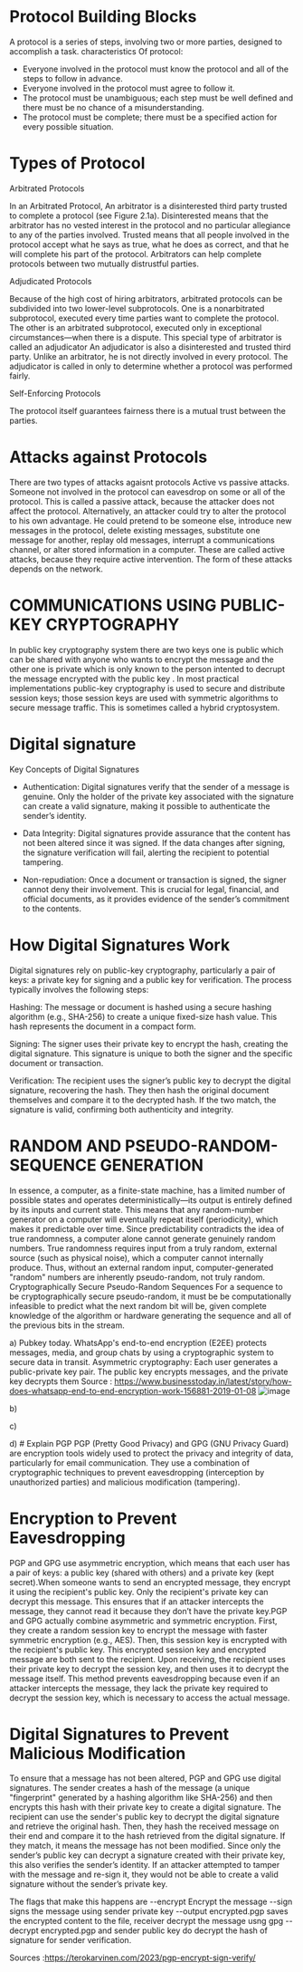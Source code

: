 # Protocol Building Blocks
A protocol is a series of steps, involving two or more parties, designed to accomplish a task.
characteristics Of protocol:

* Everyone involved in the protocol must know the protocol and all of the steps to follow in advance.
* Everyone involved in the protocol must agree to follow it.
* The protocol must be unambiguous; each step must be well defined and there must be no chance of a misunderstanding.
* The protocol must be complete; there must be a specified action for every possible situation.

# Types of Protocol
  Arbitrated Protocols
  
In an Arbitrated Protocol, An arbitrator is a disinterested third party trusted to complete a protocol (see Figure 2.1a). Disinterested means that the arbitrator has no vested interest in the protocol and no particular allegiance to any of the parties involved. Trusted means that all people involved in the protocol accept what he says as true, what he does as correct, and that he will complete his part of the protocol. Arbitrators can help complete protocols between two mutually distrustful parties.

Adjudicated Protocols

Because of the high cost of hiring arbitrators, arbitrated protocols can be subdivided into two lower-level subprotocols. One is a nonarbitrated subprotocol, executed every time parties want to complete the protocol. The other is an arbitrated subprotocol, executed only in exceptional circumstances—when there is a dispute. This special type of arbitrator is called an adjudicator 
An adjudicator is also a disinterested and trusted third party. Unlike an arbitrator, he is not directly involved in every protocol. The adjudicator is called in only to determine whether a protocol was performed fairly.

Self-Enforcing Protocols

The protocol itself guarantees fairness there is a mutual trust between the parties. 

# Attacks against Protocols

There are two types of attacks agaisnt protocols Active vs passive attacks. 
Someone not involved in the protocol can eavesdrop on some or all of the protocol. This is called a passive attack, because the attacker does not affect the protocol.
Alternatively, an attacker could try to alter the protocol to his own advantage. He could pretend to be someone else, introduce new messages in the protocol, delete existing messages, substitute one message for another, replay old messages, interrupt a communications channel, or alter stored information in a computer. These are called active attacks, because they require active intervention. The form of these attacks depends on the network.

# COMMUNICATIONS USING PUBLIC-KEY CRYPTOGRAPHY
In public key cryptography system there are two keys one is public which can be shared with anyone who wants to encrypt the message and the other one is private which is only known to the person intented to decrupt the message encrypted with the public key . 
In most practical implementations public-key cryptography is used to secure and distribute session keys; those session keys are used with symmetric algorithms to secure message traffic. This is sometimes called a hybrid cryptosystem.
# Digital signature 
Key Concepts of Digital Signatures
* Authentication: Digital signatures verify that the sender of a message is genuine. Only the holder of the private key associated with the signature can create a valid signature, making it possible to authenticate the sender’s identity.

* Data Integrity: Digital signatures provide assurance that the content has not been altered since it was signed. If the data changes after signing, the signature verification will fail, alerting the recipient to potential tampering.

* Non-repudiation: Once a document or transaction is signed, the signer cannot deny their involvement. This is crucial for legal, financial, and official documents, as it provides evidence of the sender’s commitment to the contents.

# How Digital Signatures Work
Digital signatures rely on public-key cryptography, particularly a pair of keys: a private key for signing and a public key for verification. The process typically involves the following steps:

Hashing: The message or document is hashed using a secure hashing algorithm (e.g., SHA-256) to create a unique fixed-size hash value. This hash represents the document in a compact form.

Signing: The signer uses their private key to encrypt the hash, creating the digital signature. This signature is unique to both the signer and the specific document or transaction.

Verification: The recipient uses the signer’s public key to decrypt the digital signature, recovering the hash. They then hash the original document themselves and compare it to the decrypted hash. If the two match, the signature is valid, confirming both authenticity and integrity.

# RANDOM AND PSEUDO-RANDOM-SEQUENCE GENERATION
In essence, a computer, as a finite-state machine, has a limited number of possible states and operates deterministically—its output is entirely defined by its inputs and current state. This means that any random-number generator on a computer will eventually repeat itself (periodicity), which makes it predictable over time. Since predictability contradicts the idea of true randomness, a computer alone cannot generate genuinely random numbers. True randomness requires input from a truly random, external source (such as physical noise), which a computer cannot internally produce. Thus, without an external random input, computer-generated "random" numbers are inherently pseudo-random, not truly random.
Cryptographically Secure Pseudo-Random Sequences
For a sequence to be cryptographically secure pseudo-random, it must be be computationally infeasible to predict what the next random bit will be, given complete knowledge of the algorithm or hardware generating the sequence and all of the previous bits in the stream.

a) Pubkey today.
WhatsApp's end-to-end encryption (E2EE) protects messages, media, and group chats by using a cryptographic system to secure data in transit.
Asymmetric cryptography: Each user generates a public-private key pair. The public key encrypts messages, and the private key decrypts them
Source : https://www.businesstoday.in/latest/story/how-does-whatsapp-end-to-end-encryption-work-156881-2019-01-08
![image](https://github.com/user-attachments/assets/8e7c709a-8821-4325-8b3e-6f6679b63ecf)

b)


c)




d) # Explain PGP
PGP (Pretty Good Privacy) and GPG (GNU Privacy Guard) are encryption tools widely used to protect the privacy and integrity of data, particularly for email communication. They use a combination of cryptographic techniques to prevent eavesdropping (interception by unauthorized parties) and malicious modification (tampering).
# Encryption to Prevent Eavesdropping
PGP and GPG use asymmetric encryption, which means that each user has a pair of keys: a public key (shared with others) and a private key (kept secret).When someone wants to send an encrypted message, they encrypt it using the recipient's public key. Only the recipient's private key can decrypt this message. This ensures that if an attacker intercepts the message, they cannot read it because they don’t have the private key.PGP and GPG actually combine asymmetric and symmetric encryption. First, they create a random session key to encrypt the message with faster symmetric encryption (e.g., AES). Then, this session key is encrypted with the recipient's public key. This encrypted session key and encrypted message are both sent to the recipient. Upon receiving, the recipient uses their private key to decrypt the session key, and then uses it to decrypt the message itself.
This method prevents eavesdropping because even if an attacker intercepts the message, they lack the private key required to decrypt the session key, which is necessary to access the actual message.
# Digital Signatures to Prevent Malicious Modification
To ensure that a message has not been altered, PGP and GPG use digital signatures. The sender creates a hash of the message (a unique "fingerprint" generated by a hashing algorithm like SHA-256) and then encrypts this hash with their private key to create a digital signature.
The recipient can use the sender's public key to decrypt the digital signature and retrieve the original hash. Then, they hash the received message on their end and compare it to the hash retrieved from the digital signature. If they match, it means the message has not been modified.
Since only the sender’s public key can decrypt a signature created with their private key, this also verifies the sender’s identity. If an attacker attempted to tamper with the message and re-sign it, they would not be able to create a valid signature without the sender’s private key.


The  flags that make this happens are  --encrypt Encrypt the message --sign signs the message using sender private key --output encrypted.pgp  saves the encrypted content to the file, receiver decrypt the message usng gpg --decrypt encrypted.pgp  and sender public key do decrypt the hash of signature for sender verification. 

Sources :https://terokarvinen.com/2023/pgp-encrypt-sign-verify/







